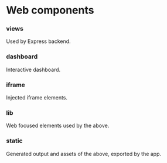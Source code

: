
Web components
==============

### views

Used by Express backend.

### dashboard

Interactive dashboard.

### iframe

Injected iframe elements.

### lib

Web focused elements used by the above.

### static

Generated output and assets of the above, exported by the app.


